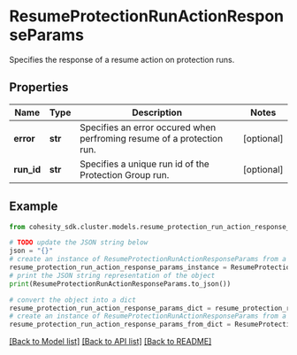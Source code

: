 # ResumeProtectionRunActionResponseParams

Specifies the response of a resume action on protection runs.

## Properties

Name | Type | Description | Notes
------------ | ------------- | ------------- | -------------
**error** | **str** | Specifies an error occured when perfroming resume of a protection run. | [optional] 
**run_id** | **str** | Specifies a unique run id of the Protection Group run. | [optional] 

## Example

```python
from cohesity_sdk.cluster.models.resume_protection_run_action_response_params import ResumeProtectionRunActionResponseParams

# TODO update the JSON string below
json = "{}"
# create an instance of ResumeProtectionRunActionResponseParams from a JSON string
resume_protection_run_action_response_params_instance = ResumeProtectionRunActionResponseParams.from_json(json)
# print the JSON string representation of the object
print(ResumeProtectionRunActionResponseParams.to_json())

# convert the object into a dict
resume_protection_run_action_response_params_dict = resume_protection_run_action_response_params_instance.to_dict()
# create an instance of ResumeProtectionRunActionResponseParams from a dict
resume_protection_run_action_response_params_from_dict = ResumeProtectionRunActionResponseParams.from_dict(resume_protection_run_action_response_params_dict)
```
[[Back to Model list]](../README.md#documentation-for-models) [[Back to API list]](../README.md#documentation-for-api-endpoints) [[Back to README]](../README.md)


